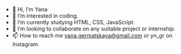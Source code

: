 - 👋 Hi, I’m Yana
- 👀 I’m interested in coding.
- 🌱 I’m currently studying HTML, CSS, JavaScript.
- 💞️ I’m looking to collaborate on any suitable project or internship.
- 📫 How to reach me yana.germatskaya@gmail.com or yn_gr on Instagram.

<!---
yanakin394/yanakin394 is a ✨ special ✨ repository because its `README.md` (this file) appears on your GitHub profile.
You can click the Preview link to take a look at your changes.
--->
